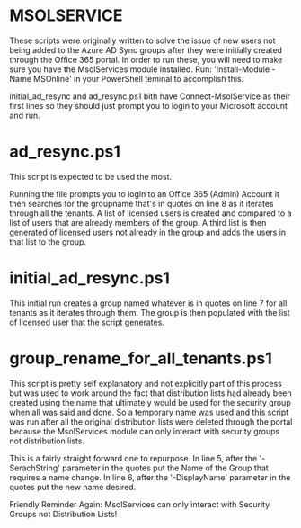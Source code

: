 # MSOLSERVICE
These scripts were originally written to solve the issue of new users not being added to the Azure AD Sync groups after they were initially created through the Office 365 portal.
In order to run these, you will need to make sure you have the MsolServices module installed. 
Run: 'Install-Module -Name MSOnline' in your PowerShell teminal to accomplish this.

initial_ad_resync and ad_resync.ps1 bith have Connect-MsolService as their first lines so they should just prompt you to login to your Microsoft account and run.

# ad_resync.ps1
This script is expected to be used the most. 

Running the file prompts you to login to an Office 365 (Admin) Account it then searches for the groupname that's in quotes on line 8 as it iterates through all the tenants. A list of licensed users is created and compared to a list of users that are already members of the group. A third list is then generated of licensed users not already in the group and adds the users in that list to the group.

# initial_ad_resync.ps1
This initial run creates a group named whatever is in quotes on line 7 for all tenants as it iterates through them. The group is then populated with the list of licensed user that the script generates.

# group_rename_for_all_tenants.ps1
This script is pretty self explanatory and not explicitly part of this process but was used to work around the fact that distribution lists had already been created using the name that ultimately would be used for the security group when all was said and done. So a temporary name was used and this script was run after all the original distribution lists were deleted through the portal because the MsolServices module can only interact with security groups not distribution lists. 

This is a fairly straight forward one to repurpose. In line 5, after the '-SerachString' parameter in the quotes put the Name of the Group that requires a name change. In line 6, after the '-DisplayName' parameter in the quotes put the new name desired. 

Friendly Reminder Again: MsolServices can only interact with Security Groups not Distribution Lists!